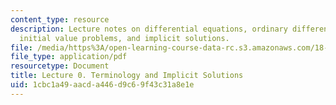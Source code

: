 ```yaml
---
content_type: resource
description: Lecture notes on differential equations, ordinary differential equations,
  initial value problems, and implicit solutions.
file: /media/https%3A/open-learning-course-data-rc.s3.amazonaws.com/18-034-honors-differential-equations-spring-2009/1cbc1a49aacda446d9c69f43c31a8e1e_MIT18_034s09_lec0.pdf
file_type: application/pdf
resourcetype: Document
title: Lecture 0. Terminology and Implicit Solutions
uid: 1cbc1a49-aacd-a446-d9c6-9f43c31a8e1e
---
```

